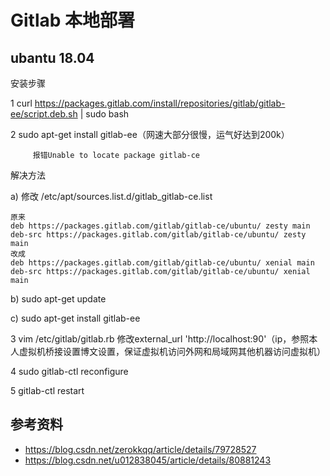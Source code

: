 # Gitlab 本地部署

## ubantu 18.04

安装步骤 

1  curl https://packages.gitlab.com/install/repositories/gitlab/gitlab-ee/script.deb.sh | sudo bash


2  sudo apt-get install gitlab-ee（网速大部分很慢，运气好达到200k）

         报错Unable to locate package gitlab-ce

解决方法

a) 修改 /etc/apt/sources.list.d/gitlab_gitlab-ce.list
```
原来
deb https://packages.gitlab.com/gitlab/gitlab-ce/ubuntu/ zesty main
deb-src https://packages.gitlab.com/gitlab/gitlab-ce/ubuntu/ zesty main
改成
deb https://packages.gitlab.com/gitlab/gitlab-ce/ubuntu/ xenial main
deb-src https://packages.gitlab.com/gitlab/gitlab-ce/ubuntu/ xenial main
```
b)  sudo apt-get update

c)  sudo apt-get install gitlab-ee

3  vim /etc/gitlab/gitlab.rb   修改external_url   'http://localhost:90'（ip，参照本人虚拟机桥接设置博文设置，保证虚拟机访问外网和局域网其他机器访问虚拟机）

4  sudo gitlab-ctl reconfigure

5  gitlab-ctl restart 

## 参考资料
- https://blog.csdn.net/zerokkqq/article/details/79728527
- https://blog.csdn.net/u012838045/article/details/80881243
